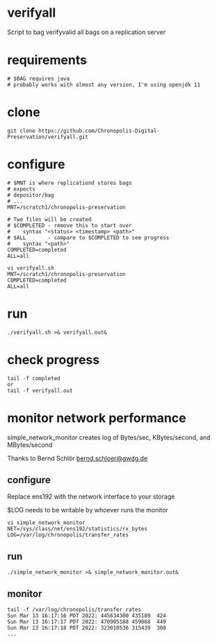 # verifyall
Script to bag verifyvalid all bags on a replication server

# requirements
```
# $BAG requires java
# probably works with almost any version, I'm using openjdk 11
```

# clone
```
git clone https://github.com/Chronopolis-Digital-Preservation/verifyall.git
```

# configure
```
# $MNT is where replicationd stores bags
# expects
# depositor/bag
# ...
MNT=/scratch1/chronopolis-preservation

# Two files will be created
# $COMPLETED - remove this to start over
#    syntax "<status> <timestamp> <path>"
# $ALL       - compare to $COMPLETED to see progress
#    syntax "<path>"
COMPLETED=completed
ALL=all

vi verifyall.sh
MNT=/scratch1/chronopolis-preservation
COMPLETED=completed
ALL=all
```

# run
```
./verifyall.sh >& verifyall.out&
```

# check progress
```
tail -f completed
or
tail -f verifyall.out
```

# monitor network performance
simple_network_monitor creates log of Bytes/sec, KBytes/second,
and MBytes/second

Thanks to Bernd Schlör <bernd.schloer@gwdg.de>

## configure
Replace ens192 with the network interface to your storage

$LOG needs to be writable by whoever runs the monitor
```
vi simple_network_monitor
NET=/sys/class/net/ens192/statistics/rx_bytes
LOG=/var/log/chronopolis/transfer_rates
```

## run
```
./simple_network_monitor >& simple_network_monitor.out&
```

## monitor
```
tail -f /var/log/chronopolis/transfer_rates
Sun Mar 13 16:17:16 PDT 2022: 445634300 435189  424
Sun Mar 13 16:17:17 PDT 2022: 470905188 459868  449
Sun Mar 13 16:17:18 PDT 2022: 323010536 315439  308
...
```

